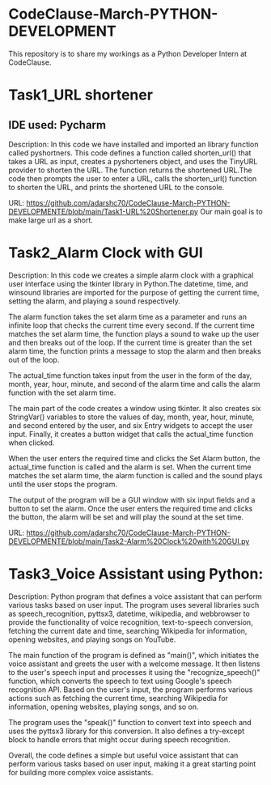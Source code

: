 # CodeClause-March-PYTHON-DEVELOPMENT
This repository is to share my workings as a Python Developer Intern at CodeClause.

# Task1_URL shortener
## IDE used: Pycharm
Description: In this code we have installed and imported an library function called pyshortners. This code defines a function called shorten_url() that takes a URL as input, creates a pyshorteners object, and uses the TinyURL provider to shorten the URL. The function returns the shortened URL.The code then prompts the user to enter a URL, calls the shorten_url() function to shorten the URL, and prints the shortened URL to the console.

URL: https://github.com/adarshc70/CodeClause-March-PYTHON-DEVELOPMENTE/blob/main/Task1-URL%20Shortener.py
Our main goal is to make large url as a short.
# Task2_Alarm Clock with GUI
Description: In this code we creates a simple alarm clock with a graphical user interface using the tkinter library in Python.The datetime, time, and winsound libraries are imported for the purpose of getting the current time, setting the alarm, and playing a sound respectively.

The alarm function takes the set alarm time as a parameter and runs an infinite loop that checks the current time every second. If the current time matches the set alarm time, the function plays a sound to wake up the user and then breaks out of the loop. If the current time is greater than the set alarm time, the function prints a message to stop the alarm and then breaks out of the loop.

The actual_time function takes input from the user in the form of the day, month, year, hour, minute, and second of the alarm time and calls the alarm function with the set alarm time.

The main part of the code creates a window using tkinter. It also creates six StringVar() variables to store the values of day, month, year, hour, minute, and second entered by the user, and six Entry widgets to accept the user input. Finally, it creates a button widget that calls the actual_time function when clicked.

When the user enters the required time and clicks the Set Alarm button, the actual_time function is called and the alarm is set. When the current time matches the set alarm time, the alarm function is called and the sound plays until the user stops the program.

The output of the program will be a GUI window with six input fields and a button to set the alarm. Once the user enters the required time and clicks the button, the alarm will be set and will play the sound at the set time.

URL: https://github.com/adarshc70/CodeClause-March-PYTHON-DEVELOPMENTE/blob/main/Task2-Alarm%20Clock%20with%20GUI.py

# Task3_Voice Assistant using Python:

Description:  Python program that defines a voice assistant that can perform various tasks based on user input. The program uses several libraries such as speech_recognition, pyttsx3, datetime, wikipedia, and webbrowser to provide the functionality of voice recognition, text-to-speech conversion, fetching the current date and time, searching Wikipedia for information, opening websites, and playing songs on YouTube.

The main function of the program is defined as "main()", which initiates the voice assistant and greets the user with a welcome message. It then listens to the user's speech input and processes it using the "recognize_speech()" function, which converts the speech to text using Google's speech recognition API. Based on the user's input, the program performs various actions such as fetching the current time, searching Wikipedia for information, opening websites, playing songs, and so on.

The program uses the "speak()" function to convert text into speech and uses the pyttsx3 library for this conversion. It also defines a try-except block to handle errors that might occur during speech recognition.

Overall, the code defines a simple but useful voice assistant that can perform various tasks based on user input, making it a great starting point for building more complex voice assistants.







